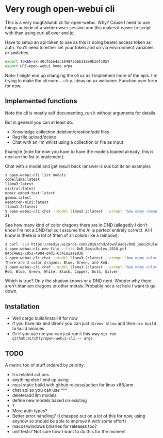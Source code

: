 # Very rough open-webui cli

This is a very rough/dumb cli for open-webui. Why? Cause I need to use things outside of a webbrowser session and this makes it easier to script with than using curl all over and jq.

Have to setup an api token to use as this is doing bearer access token as auth. You'll need to either set your token and uri via environment variables or switches.

```sh
export TOKEN=sk-40cfb1e4ac104872bbb318e9b3df3057
export URI=open-webui.home.arpa
```

Note: I might end up changing the cli ux as I implement more of the apis. I'm trying to make the cli more... cli-y. Ideas on ux welcome. Function over form for now.

## Implemented functions

Note the cli is mostly self documenting, run it without arguments for details.

But in general you can at least do:
- Knowledge collection deletion/creation/add files
- Rag file upload/delete
- Chat with an llm whilst using a collection or file as input

Example (note for now you have to have the models loaded already, this is next on the list to implement):

Chat with a model and get result back (answer is sus but its an example):

```sh
$ open-webui-cli list models
codellama:latest
llama3:latest
mistral:latest
nomic-embed-text:latest
gemma:latest
nemotron-mini:latest
llama3.2:latest
$ open-webui-cli chat --model llama3.2:latest --prompt "how many roman imperators built walls (answer with the number only)"
21
```

See how many kind of color dragons there are in DND (allegedly I don't know I'm not a DND fan so I assume the AI is perfect entirely correct. All I know is there is a lot of them of all colors like a rainbow):

```sh
$ curl -sLO https://media.wizards.com/2018/dnd/downloads/DnD_BasicRules_2018.pdf
$ open-webui-cli new file --file DnD_BasicRules_2018.pdf
84bc4e62-c952-4904-84d1-6341a1ae1036
$ open-webui-cli chat --model llama3.2:latest --prompt "how many color dragons are in dnd (answer with the color names only)" --file 84bc4e62-c952-4904-84d1-6341a1ae1036
There are 3 color dragons: Blue, Green, and Red.
$ open-webui-cli chat --model llama3.2:latest --prompt "how many color dragons are in dnd (answer with the color names only)"
Red, Blue, Green, White, Black, Copper, Gold, Silver
```

Which is true? Only the shadow knows or a DND nerd. Wonder why there aren't titanium dragons or other metals. Probably not a rat hole I want to go down.

## Installation

- Well cargo build/install it for now
- If you have nix and direnv you can just `direnv allow` and then `nix build` to build binaries.
- Or if you use nix you can just run it this way `nix run github:mitchty/open-webui-cli -- args`

## TODO

A metric ton of stuff ordered by priority:
- llm related actions
- anything else I end up using
- musl static build with github release/action for linux x86/arm
- chat api so you can use ^^^
- delete/add llm models
- define new models based on existing
- ?
- More auth types?
- Better error handling? (I cheaped out on a lot of this for now, using anyhow so should be able to improve it with some effort)
- macos/windows binaries for releases too?
- unit tests? Not sure how I want to do this for the moment
